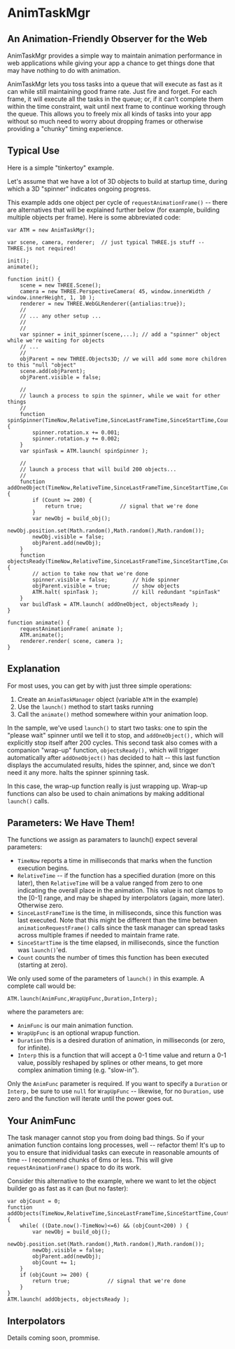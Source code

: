 # AnimTaskMgr

## An Animation-Friendly Observer for the Web

AnimTaskMgr provides a simple way to maintain animation performance in web applications while giving your app a chance to get things done that may have nothing to do with animation.

AnimTaskMgr lets you toss tasks into a queue that will execute as fast as it can while still maintaining good frame rate. Just fire and forget. For each frame, it will execute all the tasks in the queue; or, if it can't complete them within the time constraint, wait until next frame to continue working through the queue. This allows you to freely mix all kinds of tasks into your app without so much need to worry about dropping frames or otherwise providing a "chunky" timing experience.

## Typical Use

Here is a simple "tinkertoy" example.

Let's assume that we have a lot of 3D objects to build at startup time, during which a 3D "spinner" indicates ongoing progress.

This example adds one object per cycle of `requestAnimationFrame()` -- there are alternatives that will be explained further below (for example, building multiple objects per frame). Here is some abbreviated code:

	var ATM = new AnimTaskMgr();

	var scene, camera, renderer;  // just typical THREE.js stuff -- THREE.js not required!

	init();
	animate();

	function init() {
		scene = new THREE.Scene();
	    camera = new THREE.PerspectiveCamera( 45, window.innerWidth / window.innerHeight, 1, 10 );
		renderer = new THREE.WebGLRenderer({antialias:true});
		//
		// ... any other setup ...
		//
		// 
		var spinner = init_spinner(scene,...); // add a "spinner" object while we're waiting for objects
		// ...
		//
		objParent = new THREE.Objects3D; // we will add some more children to this "null "object"
		scene.add(objParent);
		objParent.visible = false;

		//
		// launch a process to spin the spinner, while we wait for other things
		//
		function spinSpinner(TimeNow,RelativeTime,SinceLastFrameTime,SinceStartTime,Count) {
			spinner.rotation.x += 0.001;
			spinner.rotation.y += 0.002;
		}
		var spinTask = ATM.launch( spinSpinner );

		//
		// launch a process that will build 200 objects...
		//
		function addOneObject(TimeNow,RelativeTime,SinceLastFrameTime,SinceStartTime,Count) {
			if (Count >= 200) {
				return true; 			// signal that we're done
			}
			var newObj = build_obj();
			newObj.position.set(Math.random(),Math.random(),Math.random());
			newObj.visible = false;
			objParent.add(newObj);
		}
		function objectsReady(TimeNow,RelativeTime,SinceLastFrameTime,SinceStartTime,Count) {
			// action to take now that we're done
			spinner.visible = false;		// hide spinner
			objParent.visible = true;		// show objects
			ATM.halt( spinTask );			// kill redundant "spinTask"
		}
		var buildTask = ATM.launch( addOneObject, objectsReady );
	}

	function animate() {
	    requestAnimationFrame( animate );
	    ATM.animate();
	    renderer.render( scene, camera );
	}

## Explanation

For most uses, you can get by with just three simple operations:

1. Create an `AnimTaskManager` object (variable `ATM` in the example)
2. Use the `launch()` method to start tasks running
3. Call the `animate()` method somewhere within your animation loop.

In the sample, we've used `launch()` to start two tasks: one to spin the "please wait" spinner until we tell it to stop, and `addOneObject(),` which will explicitly stop itself after 200 cycles. This second task also comes with a companion "wrap-up" function, `objectsReady(),` which will trigger automatically after `addOneObject()` has decided to halt -- this last function displays the accumulated results, hides the spinner, and, since we don't need it any more. halts the spinner spinning task.

In this case, the wrap-up function really is just  wrapping up. Wrap-up functions can also be used to chain animations by making additional `launch()` calls.

## Parameters: We Have Them!

The functions we assign as paramaters to launch() expect several parameters:

* `TimeNow` reports a time in milliseconds that marks when the function execution begins.
* `RelativeTime` -- if the function has a specified duration (more on this later), then `RelativeTime` will be a value ranged from zero to one indicating the overall place in the animation. This value is not clamps to the [0-1] range, and may be shaped by interpolators (again, more later). Otherwise zero.
* `SinceLastFrameTime` is the time, in milliseconds, since this function was last executed. Note that this might be different than the time between `animationRequestFrame()` calls since the task manager can spread tasks across multiple frames if needed to maintain frame rate.
* `SinceStartTime` is the time elapsed, in milliseconds, since the function was `launch()`'ed.
* `Count` counts the number of times this function has been executed (starting at zero).

We only used some of the parameters of `launch()` in this example. A complete call would be:

	ATM.launch(AnimFunc,WrapUpFunc,Duration,Interp);

where the parameters are:

* `AnimFunc` is our main animation function.
* `WrapUpFunc` is an optional wrapup function.
* `Duration` this is a desired duration of animation, in milliseconds (or zero, for infinite).
* `Interp` this is a function that will accept a 0-1 time value and return a 0-1 value, possibly reshaped by splines or other means, to get more complex animation timing (e.g. "slow-in").

Only the `AnimFunc` parameter is required. If you want to specify a `Duration` or `Interp,` be sure to use `null` for `WrapUpFunc` -- likewise, for no `Duration,` use zero and the function will iterate until the power goes out.

## Your AnimFunc

The task manager cannot stop you from doing bad things. So if your animation function contains long processes, well -- refactor them! It's up to you to ensure that inidividual tasks can execute in reasonable amounts of time -- I recommend chunks of 6ms or less. This will give `requestAnimationFrame()` space to do its work.

Consider this alternative to the example, where we want to let the object builder go as fast as it can (but no faster):

	var objCount = 0;
	function addObjects(TimeNow,RelativeTime,SinceLastFrameTime,SinceStartTime,Count) {
		while( ((Date.now()-TimeNow)<=6) && (objCount<200) ) {
			var newObj = build_obj();
			newObj.position.set(Math.random(),Math.random(),Math.random());
			newObj.visible = false;
			objParent.add(newObj);
			objCount += 1;
		}
		if (objCount >= 200) {
			return true; 			// signal that we're done
		}
	}
	ATM.launch( addObjects, objectsReady );

## Interpolators

Details coming soon, prommise.
